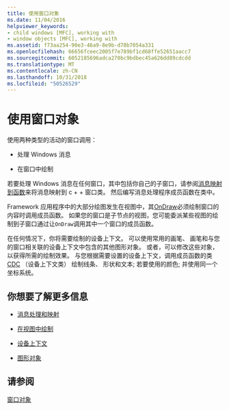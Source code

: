 ```yaml
---
title: 使用窗口对象
ms.date: 11/04/2016
helpviewer_keywords:
- child windows [MFC], working with
- window objects [MFC], working with
ms.assetid: f73aa254-90e3-46a9-8e9b-d78b7054a331
ms.openlocfilehash: 66656fceec2005f7e789bf1cd68ffe52651aacc7
ms.sourcegitcommit: 6052185696adca270bc9bdbec45a626dd89cdcdd
ms.translationtype: MT
ms.contentlocale: zh-CN
ms.lasthandoff: 10/31/2018
ms.locfileid: "50526529"
---
```

# <a name="working-with-window-objects"></a>使用窗口对象

使用两种类型的活动的窗口调用：

- 处理 Windows 消息

- 在窗口中绘制

若要处理 Windows 消息在任何窗口，其中包括你自己的子窗口，请参阅[消息映射到函数](../mfc/reference/mapping-messages-to-functions.md)来将消息映射到 c + + 窗口类。 然后编写消息处理程序成员函数在类中。

Framework 应用程序中的大部分绘图发生在视图中，其[OnDraw](../mfc/reference/cview-class.md#ondraw)必须绘制窗口的内容时调用成员函数。 如果您的窗口是子节点的视图，您可能委派某些视图的绘制到子窗口通过让`OnDraw`调用其中一个窗口的成员函数。

在任何情况下，你将需要绘制的设备上下文。 可以使用常用的画笔、 画笔和与您的窗口相关联的设备上下文中包含的其他图形对象。 或者，可以修改这些对象，以获得所需的绘制效果。 与您根据需要设置的设备上下文，调用成员函数的类[CDC](../mfc/reference/cdc-class.md) （设备上下文类） 绘制线条、 形状和文本; 若要使用的颜色; 并使用同一个坐标系统。

## <a name="what-do-you-want-to-know-more-about"></a>你想要了解更多信息

- [消息处理和映射](../mfc/message-handling-and-mapping.md)

- [在视图中绘制](../mfc/drawing-in-a-view.md)

- [设备上下文](../mfc/device-contexts.md)

- [图形对象](../mfc/graphic-objects.md)

## <a name="see-also"></a>请参阅

[窗口对象](../mfc/window-objects.md)

